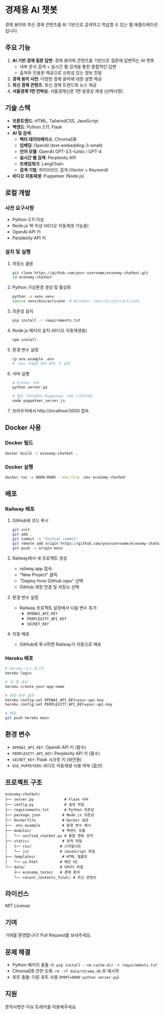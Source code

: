 # 경제용 AI 챗봇

경제 용어와 최신 경제 콘텐츠를 AI 기반으로 검색하고 학습할 수 있는 웹 애플리케이션입니다.

## 주요 기능

1. **AI 기반 경제 질문 답변**: 경제 용어와 콘텐츠를 기반으로 질문에 답변하는 AI 챗봇
   - 내부 문서 검색 + 실시간 웹 검색을 통한 종합적인 답변
   - 출처와 인용문 제공으로 신뢰성 있는 정보 전달
2. **경제 용어 사전**: 다양한 경제 용어에 대한 설명 제공
3. **최신 경제 콘텐츠**: 최신 경제 트렌드와 뉴스 제공
4. **서울경제 1면 언박싱**: 서울경제신문 1면 동영상 재생 (선택사항)

## 기술 스택

- **프론트엔드**: HTML, TailwindCSS, JavaScript
- **백엔드**: Python 3.11, Flask
- **AI 및 검색**:
  - **벡터 데이터베이스**: ChromaDB
  - **임베딩**: OpenAI (text-embedding-3-small)
  - **언어 모델**: OpenAI GPT-3.5-turbo / GPT-4
  - **실시간 웹 검색**: Perplexity API
  - **프레임워크**: LangChain
  - **검색 기법**: 하이브리드 검색 (Vector + Keyword)
- **비디오 자동재생**: Puppeteer (Node.js)

## 로컬 개발

### 사전 요구사항

- Python 3.11 이상
- Node.js 16 이상 (비디오 자동재생 기능용)
- OpenAI API 키
- Perplexity API 키

### 설치 및 실행

1. 저장소 클론

   ```bash
   git clone https://github.com/your-username/economy-chatbot.git
   cd economy-chatbot
   ```

2. Python 가상환경 생성 및 활성화

   ```bash
   python -m venv venv
   source venv/bin/activate  # Windows: venv\Scripts\activate
   ```

3. 의존성 설치

   ```bash
   pip install -r requirements.txt
   ```

4. Node.js 패키지 설치 (비디오 자동재생용)

   ```bash
   npm install
   ```

5. 환경 변수 설정

   ```bash
   cp env.example .env
   # .env 파일을 열어 API 키 설정
   ```

6. 서버 실행

   ```bash
   # Python 서버
   python server.py
   
   # 별도 터미널에서 Puppeteer 서버 (선택사항)
   node puppeteer_server.js
   ```

7. 브라우저에서 http://localhost:5000 접속

## Docker 사용

### Docker 빌드

```bash
docker build -t economy-chatbot .
```

### Docker 실행

```bash
docker run -p 8080:8080 --env-file .env economy-chatbot
```

## 배포

### Railway 배포

1. GitHub에 코드 푸시

   ```bash
   git init
   git add .
   git commit -m "Initial commit"
   git remote add origin https://github.com/yourusername/economy-chatbot.git
   git push -u origin main
   ```

2. Railway에서 새 프로젝트 생성
   - railway.app 접속
   - "New Project" 클릭
   - "Deploy from GitHub repo" 선택
   - GitHub 계정 연결 및 저장소 선택

3. 환경 변수 설정
   - Railway 프로젝트 설정에서 다음 변수 추가:
     - `OPENAI_API_KEY`
     - `PERPLEXITY_API_KEY`
     - `SECRET_KEY`

4. 자동 배포
   - GitHub에 푸시하면 Railway가 자동으로 배포

### Heroku 배포

```bash
# Heroku CLI 로그인
heroku login

# 새 앱 생성
heroku create your-app-name

# 환경 변수 설정
heroku config:set OPENAI_API_KEY=your-api-key
heroku config:set PERPLEXITY_API_KEY=your-api-key

# 배포
git push heroku main
```

## 환경 변수

- `OPENAI_API_KEY`: OpenAI API 키 (필수)
- `PERPLEXITY_API_KEY`: Perplexity API 키 (필수)
- `SECRET_KEY`: Flask 시크릿 키 (보안용)
- `USE_PUPPETEER`: 비디오 자동재생 사용 여부 (옵션)

## 프로젝트 구조

```
economy-chatbot/
├── server.py              # Flask 서버
├── config.py              # 설정 파일
├── requirements.txt       # Python 의존성
├── package.json          # Node.js 의존성
├── Dockerfile            # Docker 설정
├── .env.example          # 환경 변수 예시
├── modules/              # 백엔드 모듈
│   └── unified_chatbot.py # 통합 챗봇 로직
├── static/               # 정적 파일
│   ├── css/             # 스타일시트
│   └── js/              # JavaScript 파일
├── templates/            # HTML 템플릿
│   └── ui.html          # 메인 UI
└── data/                # 데이터 파일
    ├── economy_terms/   # 경제 용어
    └── recent_contents_final/ # 최신 콘텐츠
```

## 라이선스

MIT License

## 기여

기여를 환영합니다! Pull Request를 보내주세요.

## 문제 해결

- Python 패키지 충돌 시: `pip install --no-cache-dir -r requirements.txt`
- ChromaDB 관련 오류: `rm -rf data/chroma_db` 후 재시작
- 포트 충돌: 다른 포트 사용 (`PORT=8080 python server.py`)

## 지원

문의사항은 이슈 트래커를 이용해주세요.